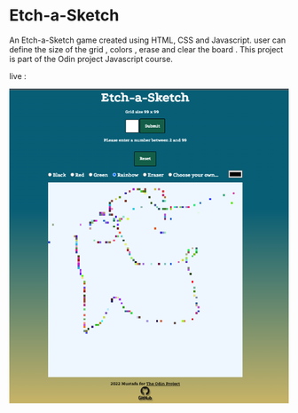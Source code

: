# Etch-a-Sketch

An Etch-a-Sketch game created using HTML, CSS and Javascript. user can define the size of the grid , colors , erase and clear the board .
This project is part of the Odin project Javascript course.

live :

![AppDemo](./assets/Screen%20Shot%202022-11-07%20at%208.04.19%20PM.png)
